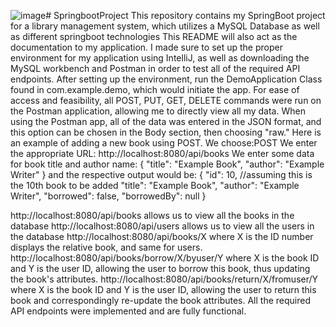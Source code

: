 ![image](https://github.com/user-attachments/assets/1c016f0d-ddfb-4beb-86a6-35f8af7e7e41)# SpringbootProject
This repository contains my SpringBoot project for a library management system, which utilizes a MySQL Database as well as different springboot technologies 
This README will also act as the documentation to my application.
I made sure to set up the proper environment for my application using IntelliJ, as well as downloading the MySQL workbench and Postman in order to test all of the required API endpoints. After setting up the environment, run the DemoApplication Class found in com.example.demo, which would initiate the app. For ease of access and feasibility, all POST, PUT, GET, DELETE commands were run on the Postman application, allowing me to directly view all my data.
When using the Postman app, all of the data was entered in the JSON format, and this option can be chosen in the Body section, then choosing "raw."
Here is an example of adding a new book using POST.
We choose:POST
We enter the appropriate URL: http://localhost:8080/api/books
We enter some data for book title and author name:
{
    "title": "Example Book",
    "author": "Example Writer"
}
and the respective output would be:
{
    "id": 10, //assuming this is the 10th book to be added
    "title": "Example Book",
    "author": "Example Writer",
    "borrowed": false,
    "borrowedBy": null
}

http://localhost:8080/api/books allows us to view all the books in the database
http://localhost:8080/api/users allows us to view all the users in the database
http://localhost:8080/api/books/X where X is the ID number displays the relative book, and same for users.
http://localhost:8080/api/books/borrow/X/byuser/Y where X is the book ID and Y is the user ID, allowing the user to borrow this book, thus updating the book's attributes.
http://localhost:8080/api/books/return/X/fromuser/Y where X is the book ID and Y is the user ID, allowing the user to return this book and correspondingly re-update the book attributes.
All the required API endpoints were implemented and are fully functional.
